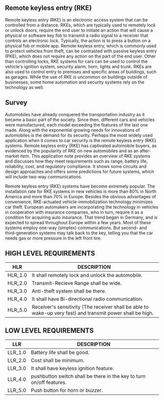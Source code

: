 ## Remote keyless entry (RKE) 
Remote keyless entry (RKE) is an electronic access system that can be controlled from a distance. RKEs, which are typically used to remotely lock or unlock doors, require the end user to initiate an action that will cause a physical or software key fob to transmit a radio signal to a receiver that controls an electronic lock. Typically, the action is to press a button on a physical fob or mobile app.
Remote keyless entry, which is commonly used to protect vehicles from theft, can be contrasted with passive keyless entry (PKE), which does not require any action on the part of the end user. 
Other than controlling locks, RKE systems for cars can be used to control the vehicle's ignition system, security alarm, horn, lights and trunk. RKEs are also used to control entry to premises and specific areas of buildings, such as garages. While the use of RKE is uncommon on buildings outside of businesses, some home automation and security systems rely on the technology as well.
## Survey
Automobiles have already conquered the transportation industry as it became a basic part of the society. Since then, different cars and vehicles were manufactured, each model exceeding the features of the last one made. Along with the exponential growing needs for innovations of automobiles is the demand for its security. Perhaps the most widely used application when it comes to car security is the remote keyless entry (RKE) systems.
Remote keyless entry (RKE) has captivated automobile buyers, as evidenced by the popularity of RKE on new automobiles and as an after-market item. This application note provides an overview of RKE systems and discusses how they meet requirements such as range, battery life, reliability, cost, and regulatory compliance. It shows some circuits and design approaches and offers some predictions for future systems, which will include two-way communications.

Remote keyless entry (RKE) systems have become extremely popular. The installation rate for RKE systems in new vehicles is more than 80% in North America and more than 70% in Europe. Besides the obvious advantages of convenience, RKE-actuated vehicle-immobilization technology minimizes car theft. European automakers are incorporating the technology in vehicles in cooperation with insurance companies, who in turn, require it as a condition for acquiring auto insurance. That trend began in Germany, and is expected to spread throughout Europe within a few years. Most of these systems employ one-way (simplex) communications. But second- and third-generation systems may talk back to the key, telling you that the car needs gas or more pressure in the left front tire.

## HIGH LEVEL REQUIREMENTS
HLR     | DESCRIPTION
--------|-----------------------
HLR_1.0 |It shall remotely lock and unlock the automobile.
HLR_2.0 |Transmit-Recieve Range shall be wide.
HLR_3.0 |Anti-theft system shall be there.
HLR_4.0 |It shall have Bi-directional radio communication.
HLR_5.0 |Receiver's sensitivity (The receiver shall be able to wake-up very fast) and transmit power shall be high.
 

## LOW LEVEL REQUIREMENTS
LLR     | DESCRIPTION
--------|---------------------------------------------
LLR_1.0 |Battery life shall be good.
LLR_2.0 |Cost shall be minimum.
LLR_3.0 |It shall have keyless ignition feature.
LLR_4.0 |pushbutton switch shall be there in the key to turn on/off features.
LLR_5.0 |Push button for horn or buzzer.

